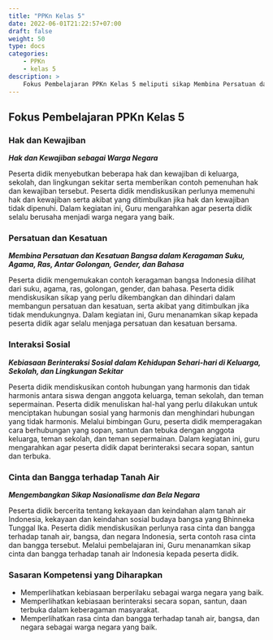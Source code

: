 ```yaml
---
title: "PPKn Kelas 5"
date: 2022-06-01T21:22:57+07:00
draft: false
weight: 50
type: docs
categories:
    - PPKn
    - kelas 5
description: >
    Fokus Pembelajaran PPKn Kelas 5 meliputi sikap Membina Persatuan dan Kesatuan Bangsa dalam Keragaman Suku, Agama, Ras, Antar Golongan, Gender, dan Bahasa. Kebiasaan Berinteraksi Sosial dalam Kehidupan Sehari-hari di Keluarga, Sekolah, dan Lingkungan Sekitar. Sikap Mengembangkan Sikap Nasionalisme dan Bela Negara.
---
```

## Fokus Pembelajaran PPKn Kelas 5
### Hak dan Kewajiban
***Hak dan Kewajiban sebagai Warga Negara***

Peserta didik menyebutkan beberapa hak dan kewajiban di keluarga, sekolah, dan lingkungan sekitar serta memberikan contoh pemenuhan hak dan kewajiban tersebut. Peserta didik mendiskusikan perlunya memenuhi hak dan kewajiban serta akibat yang ditimbulkan jika hak dan kewajiban tidak dipenuhi. Dalam kegiatan ini, Guru mengarahkan agar peserta didik selalu berusaha menjadi warga negara yang baik.

### Persatuan dan Kesatuan
***Membina Persatuan dan Kesatuan Bangsa dalam Keragaman Suku, Agama, Ras, Antar Golongan, Gender, dan Bahasa***

Peserta didik mengemukakan contoh keragaman bangsa Indonesia dilihat dari suku, agama, ras, golongan, gender, dan bahasa. Peserta didik mendiskusikan sikap yang perlu dikembangkan dan dihindari dalam membangun persatuan dan kesatuan, serta akibat yang ditimbulkan jika tidak mendukungnya. Dalam kegiatan ini, Guru menanamkan sikap kepada peserta didik agar selalu menjaga persatuan dan kesatuan bersama.

### Interaksi Sosial
***Kebiasaan Berinteraksi Sosial dalam Kehidupan Sehari-hari di Keluarga, Sekolah, dan Lingkungan Sekitar***

Peserta didik mendiskusikan contoh hubungan yang harmonis dan tidak harmonis antara siswa dengan anggota keluarga, teman sekolah, dan teman sepermainan. Peserta didik menuliskan hal-hal yang perlu dilakukan untuk menciptakan hubungan sosial yang harmonis dan menghindari hubungan yang tidak harmonis. Melalui bimbingan Guru, peserta didik memperagakan cara berhubungan yang sopan, santun dan tebuka dengan anggota keluarga, teman sekolah, dan teman sepermainan. Dalam kegiatan ini, guru mengarahkan agar peserta didik dapat berinteraksi secara sopan, santun dan terbuka.

### Cinta dan Bangga terhadap Tanah Air
***Mengembangkan Sikap Nasionalisme dan Bela Negara***

Peserta didik bercerita tentang kekayaan dan keindahan alam tanah air Indonesia, kekayaan dan keindahan sosial budaya bangsa yang Bhinneka Tunggal Ika. Peserta didik mendiskusikan perlunya rasa cinta dan bangga terhadap tanah air, bangsa, dan negara Indonesia, serta contoh rasa cinta dan bangga tersebut. Melalui pembelajaran ini, Guru menanamkan sikap cinta dan bangga terhadap tanah air Indonesia kepada peserta didik.

### Sasaran Kompetensi yang Diharapkan
- Memperlihatkan kebiasaan berperilaku sebagai warga negara yang baik.
- Memperlihatkan kebiasaan berinteraksi secara sopan, santun, daan terbuka dalam keberagaman masyarakat.
- Memperlihatkan rasa cinta dan bangga terhadap tanah air, bangsa, dan negara sebagai warga negara yang baik.
